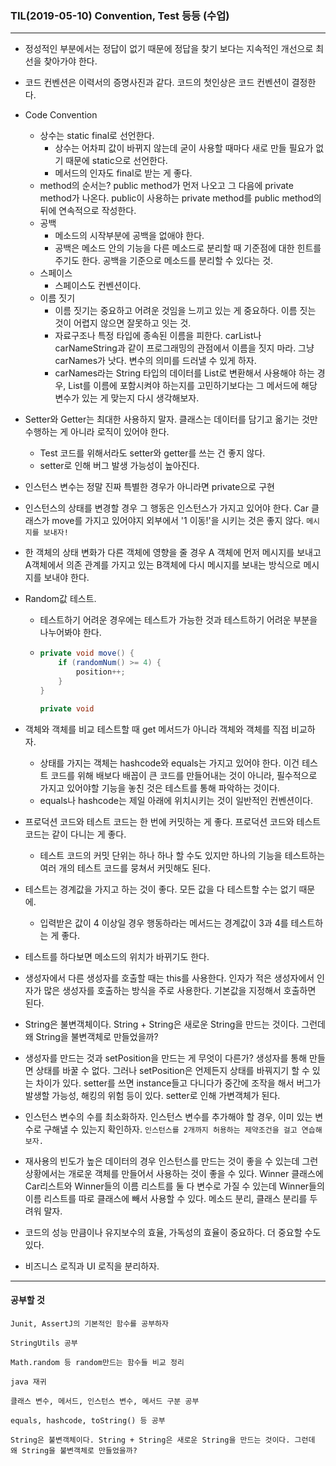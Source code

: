 ### TIL(2019-05-10) Convention, Test 등등 (수업)

---

- 정성적인 부분에서는 정답이 없기 때문에 정답을 찾기 보다는 지속적인 개선으로 최선을 찾아가야 한다.



- 코드 컨벤션은 이력서의 증명사진과 같다. 코드의 첫인상은 코드 컨벤션이 결정한다.



- Code Convention

  - 상수는 static final로 선언한다. 
    - 상수는 어차피 값이 바뀌지 않는데 굳이 사용할 때마다 새로 만들 필요가 없기 때문에 static으로 선언한다.
    - 메서드의 인자도 final로 받는 게 좋다. 
  - method의 순서는? public method가 먼저 나오고 그 다음에 private method가 나온다. public이 사용하는 private method를 public method의 뒤에 연속적으로 작성한다. 
  - 공백
    - 메소드의 시작부분에 공백을 없애야 한다.
    - 공백은 메소드 안의 기능을 다른 메소드로 분리할 때 기준점에 대한 힌트를 주기도 한다. 공백을 기준으로 메소드를 분리할 수 있다는 것.
  - 스페이스
    - 스페이스도 컨벤션이다.
  - 이름 짓기
    - 이름 짓기는 중요하고 어려운 것임을 느끼고 있는 게 중요하다. 이름 짓는 것이 어렵지 않으면 잘못하고 잇는 것.
    - 자료구조나 특정 타입에 종속된 이름을 피한다. carList나 carNameString과 같이 프로그래밍의 관점에서 이름을 짓지 마라. 그냥 carNames가 낫다. 변수의 의미를 드러낼 수 있게 하자. 
    - carNames라는 String 타입의 데이터를 List로 변환해서 사용해야 하는 경우, List를 이름에 포함시켜야 하는지를 고민하기보다는 그 메서드에 해당 변수가 있는 게 맞는지 다시 생각해보자. 

  

- Setter와 Getter는 최대한 사용하지 말자. 클래스는 데이터를 담기고 옮기는 것만 수행하는 게 아니라 로직이 있어야 한다. 

  - Test 코드를 위해서라도 setter와 getter를 쓰는 건 좋지 않다. 
  - setter로 인해 버그 발생 가능성이 높아진다.

  

- 인스턴스 변수는 정말 진짜 특별한 경우가 아니라면 private으로 구현



- 인스턴스의 상태를 변경할 경우 그 행동은 인스턴스가 가지고 있어야 한다. Car 클래스가 move를 가지고 있어야지 외부에서 '1 이동!'을 시키는 것은 좋지 않다. `메시지를 보내자!`



- 한 객체의 상태 변화가 다른 객체에 영향을 줄 경우 A 객체에 먼저 메시지를 보내고 A객체에서 의존 관계를 가지고 있는 B객체에 다시 메시지를 보내는 방식으로 메시지를 보내야 한다.



- Random값 테스트.

  - 테스트하기 어려운 경우에는 테스트가 가능한 것과 테스트하기 어려운 부분을 나누어봐야 한다. 

  - ```java
    private void move() {
        if (randomNum() >= 4) {
            position++;
        }
    }
    
    private void
    ```



- 객체와 객체를 비교 테스트할 때 get 메서드가 아니라 객체와 객체를 직접 비교하자. 
  - 상태를 가지는 객체는 hashcode와 equals는 가지고 있어야 한다. 이건 테스트 코드를 위해 배보다 배꼽이 큰 코드를 만들어내는 것이 아니라, 필수적으로 가지고 있어야할 기능을 놓친 것은 테스트를 통해 파악하는 것이다.
  - equals나 hashcode는 제일 아래에 위치시키는 것이 일반적인 컨벤션이다.



- 프로덕션 코드와 테스트 코드는 한 번에 커밋하는 게 좋다. 프로덕션 코드와 테스트 코드는 같이 다니는 게 좋다.
  - 테스트 코드의 커밋 단위는 하나 하나 할 수도 있지만 하나의 기능을 테스트하는 여러 개의 테스트 코드를 뭉쳐서 커밋해도 된다. 



- 테스트는 경계값을 가지고 하는 것이 좋다. 모든 값을 다 테스트할 수는 없기 때문에.
  - 입력받은 값이 4 이상일 경우 행동하라는 메서드는 경계값이 3과 4를 테스트하는 게 좋다.



- 테스트를 하다보면 메소드의 위치가 바뀌기도 한다. 



- 생성자에서 다른 생성자를 호출할 때는 this를 사용한다. 인자가 적은 생성자에서 인자가 많은 생성자를 호출하는 방식을 주로 사용한다. 기본값을 지정해서 호출하면 된다. 



- String은 불변객체이다. String + String은 새로운 String을 만드는 것이다. 그런데 왜 String을 불변객체로 만들었을까?



- 생성자를 만드는 것과 setPosition을 만드는 게 무엇이 다른가? 생성자를 통해 만들면 상태를 바꿀 수 없다. 그러나 setPosition은 언제든지 상태를 바꿔지기 할 수 있는 차이가 있다. setter를 쓰면 instance들고 다니다가 중간에 조작을 해서 버그가 발생할 가능성, 해킹의 위험 등이 있다. setter로 인해 가변객체가 된다. 



- 인스턴스 변수의 수를 최소화하자. 인스턴스 변수를 추가해야 할 경우, 이미 있는 변수로 구해낼 수 있는지 확인하자. `인스턴스를 2개까지 허용하는 제약조건을 걸고 연습해보자.`



- 재사용의 빈도가 높은 데이터의 경우 인스턴스를 만드는 것이 좋을 수 있는데 그런 상황에서는 개로운 객체를 만들어서 사용하는 것이 좋을 수 있다. Winner 클래스에 Car리스트와 Winner들의 이름 리스트를 둘 다 변수로 가질 수 있는데 Winner들의 이름 리스트를 따로 클래스에 빼서 사용할 수 있다. 메소드 분리, 클래스 분리를 두려워 말자. 



- 코드의 성능 만큼이나 유지보수의 효율, 가독성의 효율이 중요하다. 더 중요할 수도 있다. 



- 비즈니스 로직과 UI 로직을 분리하자. 

---

#### 공부할 것

`Junit, AssertJ의 기본적인 함수를 공부하자`

`StringUtils 공부`

`Math.random 등 random만드는 함수들 비교 정리`

`java 재귀`

`클래스 변수, 메서드, 인스턴스 변수, 메서드 구분 공부`

`equals, hashcode, toString() 등 공부`

`String은 불변객체이다. String + String은 새로운 String을 만드는 것이다. 그런데 왜 String을 불변객체로 만들었을까?`